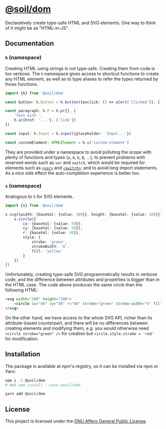 # [@soil/dom](https://www.npmjs.com/package/@soil/dom)

Declaratively create type-safe HTML and SVG elements. One way to think of it might be as "HTML-in-JS".


## Documentation

### `h` (namespace)

Creating HTML using strings is not type-safe. Creating them from code is too verbose. The `h` namespace gives access to shortcut functions to create any HTML element, as well as to type aliases to refer the types returned by those functions.

```ts
import {h} from '@soil/dom'

const button: h.Button = h.button({onclick: () => alert('Clicked')}, ['Click me'])

const paragraph: h.P = h.p({}, [
    'Text with ',
    h.a({href: '...'}, ['link'])
])

const input: h.Input = h.input({placeholder: 'Input...'})

const customElement: HTMLElement = h.x('custom-element')
```

They are provided under a namespace to avoid polluting the scope with plenty of functions and types (`a`, `A`, `b`, `B`, ...); to prevent problems with reserved words such as `var` and `switch`, which would be required for elements such as [`<var>`](https://developer.mozilla.org/en-US/docs/Web/HTML/Element/var) and [`<switch>`](https://developer.mozilla.org/en-US/docs/Web/SVG/Element/switch); and to avoid long import statements. As a nice side effect the auto-completion experience is better too.

### `s` (namespace)

Analogous to `h` for SVG elements.

```ts
import {s} from '@soil/dom'

s.svg({width: {baseVal: {value: 100}}, height: {baseVal: {value: 100}}}, [
    s.circle({
        cx: {baseVal: {value: 50}},
        cy: {baseVal: {value: 50}},
        r: {baseVal: {value: 40}},
        style: {
            stroke: 'green',
            strokeWidth: '4',
            fill: 'yellow'
        }
    })
])
```

Unfortunately, creating type-safe SVG programmatically results in verbose code, and the difference between attributes and properties is bigger than in the HTML case. The code above produces the same circle than the following HTML:

```html
<svg width="100" height="100">
    <circle cx="50" cy="50" r="40" stroke="green" stroke-width="4" fill="yellow" />
</svg>
```

On the other hand, we have access to the whole SVG API, richer than its attribute-based counterpart, and there will be no differences between creating elements and modifying them, e.g. you would otherwise need `<circle stroke="green" />` for creation but `circle.style.stroke = 'red'` for modification.


## Installation

The package is available at npm's registry, so it can be installed via npm or
Yarn:

```bash
npm i -S @soil/dom
# AKA npm install --save @soil/dom
```

```bash
yarn add @soil/dom
```


## License

This project is licensed under the [GNU Affero General Public License](LICENSE).
